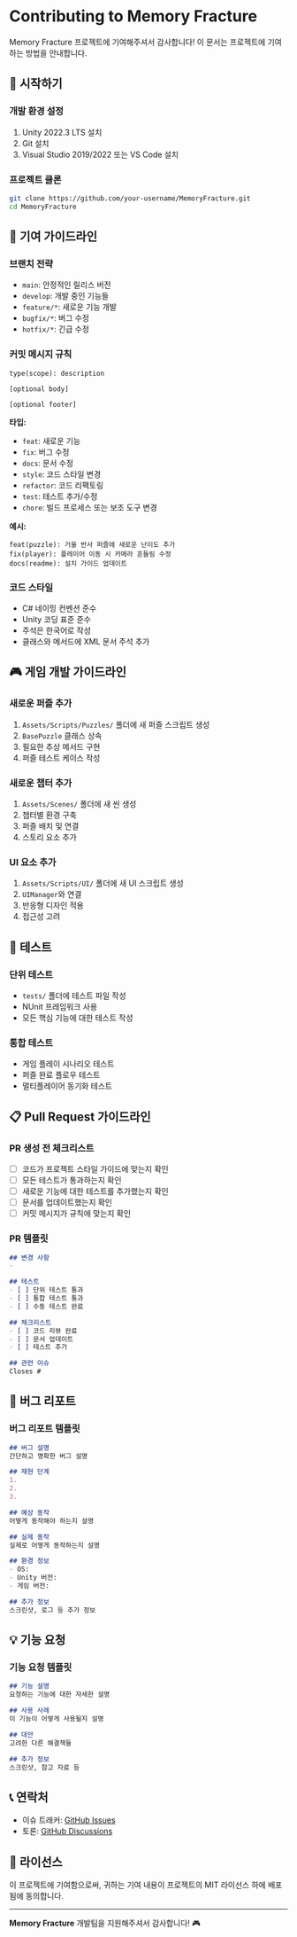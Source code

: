 # Contributing to Memory Fracture

Memory Fracture 프로젝트에 기여해주셔서 감사합니다! 이 문서는 프로젝트에 기여하는 방법을 안내합니다.

## 🚀 시작하기

### 개발 환경 설정
1. Unity 2022.3 LTS 설치
2. Git 설치
3. Visual Studio 2019/2022 또는 VS Code 설치

### 프로젝트 클론
```bash
git clone https://github.com/your-username/MemoryFracture.git
cd MemoryFracture
```

## 📝 기여 가이드라인

### 브랜치 전략
- `main`: 안정적인 릴리스 버전
- `develop`: 개발 중인 기능들
- `feature/*`: 새로운 기능 개발
- `bugfix/*`: 버그 수정
- `hotfix/*`: 긴급 수정

### 커밋 메시지 규칙
```
type(scope): description

[optional body]

[optional footer]
```

**타입:**
- `feat`: 새로운 기능
- `fix`: 버그 수정
- `docs`: 문서 수정
- `style`: 코드 스타일 변경
- `refactor`: 코드 리팩토링
- `test`: 테스트 추가/수정
- `chore`: 빌드 프로세스 또는 보조 도구 변경

**예시:**
```
feat(puzzle): 거울 반사 퍼즐에 새로운 난이도 추가
fix(player): 플레이어 이동 시 카메라 흔들림 수정
docs(readme): 설치 가이드 업데이트
```

### 코드 스타일
- C# 네이밍 컨벤션 준수
- Unity 코딩 표준 준수
- 주석은 한국어로 작성
- 클래스와 메서드에 XML 문서 주석 추가

## 🎮 게임 개발 가이드라인

### 새로운 퍼즐 추가
1. `Assets/Scripts/Puzzles/` 폴더에 새 퍼즐 스크립트 생성
2. `BasePuzzle` 클래스 상속
3. 필요한 추상 메서드 구현
4. 퍼즐 테스트 케이스 작성

### 새로운 챕터 추가
1. `Assets/Scenes/` 폴더에 새 씬 생성
2. 챕터별 환경 구축
3. 퍼즐 배치 및 연결
4. 스토리 요소 추가

### UI 요소 추가
1. `Assets/Scripts/UI/` 폴더에 새 UI 스크립트 생성
2. `UIManager`와 연결
3. 반응형 디자인 적용
4. 접근성 고려

## 🧪 테스트

### 단위 테스트
- `tests/` 폴더에 테스트 파일 작성
- NUnit 프레임워크 사용
- 모든 핵심 기능에 대한 테스트 작성

### 통합 테스트
- 게임 플레이 시나리오 테스트
- 퍼즐 완료 플로우 테스트
- 멀티플레이어 동기화 테스트

## 📋 Pull Request 가이드라인

### PR 생성 전 체크리스트
- [ ] 코드가 프로젝트 스타일 가이드에 맞는지 확인
- [ ] 모든 테스트가 통과하는지 확인
- [ ] 새로운 기능에 대한 테스트를 추가했는지 확인
- [ ] 문서를 업데이트했는지 확인
- [ ] 커밋 메시지가 규칙에 맞는지 확인

### PR 템플릿
```markdown
## 변경 사항
- 

## 테스트
- [ ] 단위 테스트 통과
- [ ] 통합 테스트 통과
- [ ] 수동 테스트 완료

## 체크리스트
- [ ] 코드 리뷰 완료
- [ ] 문서 업데이트
- [ ] 테스트 추가

## 관련 이슈
Closes #
```

## 🐛 버그 리포트

### 버그 리포트 템플릿
```markdown
## 버그 설명
간단하고 명확한 버그 설명

## 재현 단계
1. 
2. 
3. 

## 예상 동작
어떻게 동작해야 하는지 설명

## 실제 동작
실제로 어떻게 동작하는지 설명

## 환경 정보
- OS: 
- Unity 버전: 
- 게임 버전: 

## 추가 정보
스크린샷, 로그 등 추가 정보
```

## 💡 기능 요청

### 기능 요청 템플릿
```markdown
## 기능 설명
요청하는 기능에 대한 자세한 설명

## 사용 사례
이 기능이 어떻게 사용될지 설명

## 대안
고려한 다른 해결책들

## 추가 정보
스크린샷, 참고 자료 등
```

## 📞 연락처

- 이슈 트래커: [GitHub Issues](https://github.com/your-username/MemoryFracture/issues)
- 토론: [GitHub Discussions](https://github.com/your-username/MemoryFracture/discussions)

## 📄 라이선스

이 프로젝트에 기여함으로써, 귀하는 기여 내용이 프로젝트의 MIT 라이선스 하에 배포됨에 동의합니다.

---

**Memory Fracture** 개발팀을 지원해주셔서 감사합니다! 🎮